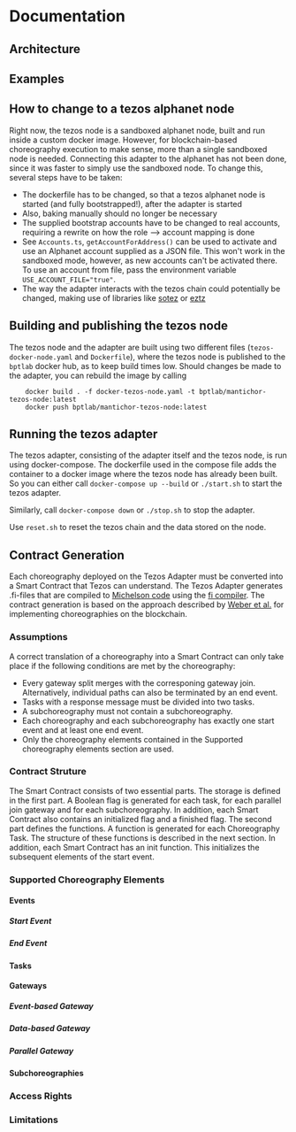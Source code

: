 # Documentation

## Architecture

## Examples

## How to change to a tezos alphanet node

Right now, the tezos node is a sandboxed alphanet node, built and run inside a custom docker image. However, for blockchain-based choreography execution to make sense, more than a single sandboxed node is needed. Connecting this adapter to the alphanet has not been done, since it was faster to simply use the sandboxed node. To change this, several steps have to be taken:

- The dockerfile has to be changed, so that a tezos alphanet node is started (and fully bootstrapped!), after the adapter is started
- Also, baking manually should no longer be necessary
- The supplied bootstrap accounts have to be changed to real accounts, requiring a rewrite on how the role --> account mapping is done
- See `Accounts.ts`, `getAccountForAddress()` can be used to activate and use an Alphanet account supplied as a JSON file. This won't work in the sandboxed mode, however, as new accounts can't be activated there. To use an account from file, pass the environment variable `USE_ACCOUNT_FILE="true"`.
- The way the adapter interacts with the tezos chain could potentially be changed, making use of libraries like [sotez](https://github.com/AndrewKishino/sotez) or [eztz](https://github.com/TezTech/eztz)

## Building and publishing the tezos node

The tezos node and the adapter are built using two different files (`tezos-docker-node.yaml` and `Dockerfile`), where the tezos node is published to the `bptlab` docker hub, as to keep build times low. Should changes be made to the adapter, you can rebuild the image by calling

```shell
    docker build . -f docker-tezos-node.yaml -t bptlab/mantichor-tezos-node:latest
    docker push bptlab/mantichor-tezos-node:latest
```

## Running the tezos adapter

The tezos adapter, consisting of the adapter itself and the tezos node, is run using docker-compose. The dockerfile used in the compose file adds the container to a docker image where the tezos node has already been built.
So you can either call `docker-compose up --build` or `./start.sh` to start the tezos adapter.

Similarly, call `docker-compose down` or `./stop.sh` to stop the adapter.

Use `reset.sh` to reset the tezos chain and the data stored on the node.

## Contract Generation

Each choreography deployed on the Tezos Adapter must be converted into a Smart Contract that Tezos can understand. The Tezos Adapter generates .fi-files that are compiled to [Michelson code](https://tezos.gitlab.io/master/whitedoc/michelson.html) using the [fi compiler](https://github.com/TezTech/fi-compiler). The contract generation is based on the approach described by [Weber et al.](https://link.springer.com/chapter/10.1007/978-3-319-45348-4_19) for implementing choreographies on the blockchain.

### Assumptions

A correct translation of a choreography into a Smart Contract can only take place if the following conditions are met by the choreography:
- Every gateway split merges with the corresponing gateway join. Alternatively, individual paths can also be terminated by an end event.
- Tasks with a response message must be divided into two tasks.
- A subchoreography must not contain a subchoreography.
- Each choreography and each subchoreography has exactly one start event and at least one end event.
- Only the choreography elements contained in the Supported choreography elements section are used.

### Contract Struture

The Smart Contract consists of two essential parts. The storage is defined in the first part. A Boolean flag is generated for each task, for each parallel join gateway and for each subchoreography. In addition, each Smart Contract also contains an initialized flag and a finished flag. The second part defines the functions. A function is generated for each Choreography Task. The structure of these functions is described in the next section. In addition, each Smart Contract has an init function. This initializes the subsequent elements of the start event.

### Supported Choreography Elements

#### Events

##### Start Event

##### End Event

#### Tasks

#### Gateways

##### Event-based Gateway

##### Data-based Gateway

##### Parallel Gateway

#### Subchoreographies

### Access Rights

### Limitations



